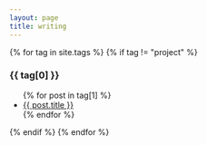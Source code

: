```yaml
---
layout: page
title: writing
---
```


{% for tag in site.tags %}
  {% if tag != "project" %}
    <h3>{{ tag[0] }}</h3>
    <ul>
      {% for post in tag[1] %}
        <li><a href="{{ post.url }}">{{ post.title }}</a></li>
      {% endfor %}
    </ul>
  {% endif %}
{% endfor %}
